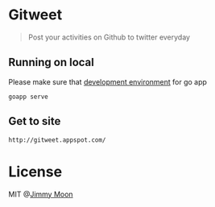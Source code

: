 # Gitweet

> Post your activities on Github to twitter everyday

## Running on local

Please make sure that [development environment](https://cloud.google.com/appengine/docs/go/gettingstarted/devenvironment) for go app

```
goapp serve
```

## Get to site

```
http://gitweet.appspot.com/
```

# License

MIT @[Jimmy Moon](http://ragingwind.me)